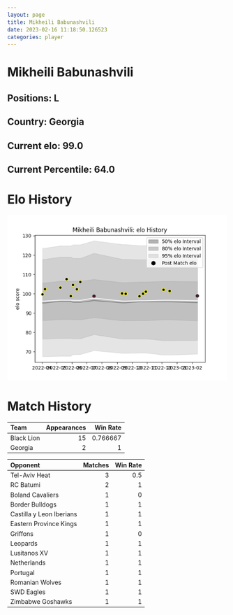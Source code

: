 ```yaml
---  
layout: page  
title: Mikheili Babunashvili  
date: 2023-02-16 11:18:50.126523  
categories: player  
---
```

# Mikheili Babunashvili

## Positions: L

## Country: Georgia

## Current elo: 99.0

## Current Percentile: 64.0

# Elo History


![elo history](history_MikheiliBabunashvili.png)
# Match History


| Team       |   Appearances |   Win Rate |
|:-----------|--------------:|-----------:|
| Black Lion |            15 |   0.766667 |
| Georgia    |             2 |   1        |

| Opponent                 |   Matches |   Win Rate |
|:-------------------------|----------:|-----------:|
| Tel-Aviv Heat            |         3 |        0.5 |
| RC Batumi                |         2 |        1   |
| Boland Cavaliers         |         1 |        0   |
| Border Bulldogs          |         1 |        1   |
| Castilla y Leon Iberians |         1 |        1   |
| Eastern Province Kings   |         1 |        1   |
| Griffons                 |         1 |        0   |
| Leopards                 |         1 |        1   |
| Lusitanos XV             |         1 |        1   |
| Netherlands              |         1 |        1   |
| Portugal                 |         1 |        1   |
| Romanian Wolves          |         1 |        1   |
| SWD Eagles               |         1 |        1   |
| Zimbabwe Goshawks        |         1 |        1   |
